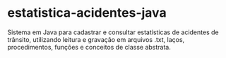 # estatistica-acidentes-java
Sistema em Java para cadastrar e consultar estatísticas de acidentes de trânsito, utilizando leitura e gravação em arquivos .txt, laços, procedimentos, funções e conceitos de classe abstrata.
